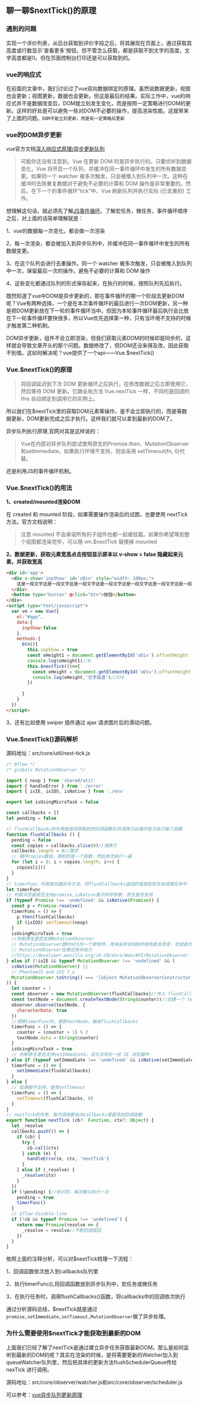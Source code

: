 ## 聊一聊$nextTick()的原理

### 遇到的问题

实现一个评价列表，从后台获取到评价字段之后，将其展现在页面上，通过获取其高度或行数显示'查看更多'按钮，但不管怎么获取，都是获取不到文字的高度，文字高度都是0。但在页面控制台打印还是可以获取到的。

### vue的响应式

在前面的文章中，我们讨论过了vue双向数据绑定的原理。虽然说数据更新，视图也会更新；视图更新，数据也会更新。但这是最后的结果。实际工作中，vue的响应式并不是数据改变后，DOM就立刻发生变化，而是按照一定策略进行DOM的更新。这样的好处是可以避免一些对DOM不必要的操作，提高渲染性能。这就带来了上面的问题。`DOM不能立刻更新，而是有一定策略后更新`

### vue的DOM异步更新

vue官方文档[深入响应式原理/异步更新队列](https://cn.vuejs.org/v2/guide/reactivity.html#%E5%BC%82%E6%AD%A5%E6%9B%B4%E6%96%B0%E9%98%9F%E5%88%97)

>可能你还没有注意到，Vue 在更新 DOM 时是异步执行的。只要侦听到数据变化，Vue 将开启一个队列，并缓冲在同一事件循环中发生的所有数据变更。如果同一个 watcher 被多次触发，只会被推入到队列中一次。这种在缓冲时去除重复数据对于避免不必要的计算和 DOM 操作是非常重要的。然后，在下一个的事件循环“tick”中，Vue 刷新队列并执行实际 (已去重的) 工作。

想理解这句话，就必须先了解[JS事件循环](../../FrontEnd/Advanced/closure.md)。了解宏任务，微任务，事件循环顺序之后，对上面的话简单理解就是：

1、vue的数据每一次变化，都会做一次渲染

2、每一次渲染，都会被加入到异步队列中，并缓冲在同一事件循环中发生的所有数据变更。

3、在这个队列会进行去重操作。同一个 watcher 被多次触发，只会被推入到队列中一次，保留最后一次的操作。避免不必要的计算和 DOM 操作

4、这些变化都通过队列的形式保存起来，在执行的时候，按照队列先后执行。

既然知道了vue中DOM是异步更新的，那在事件循环的哪一个阶段去更新DOM呢？Vue有两种选择，一个是在本次事件循环的最后进行一次DOM更新，另一种是把DOM更新放在下一轮的事件循环当中。但因为本轮事件循环最后执行会比放在下一轮事件循环要快很多，所以Vue优先选择第一种，只有当环境不支持的时候才触发第二种机制。

DOM异步更新，组件不会立即渲染，但我们获取元素DOM的时候却是同步的，这样就会导致文章开头的那个问题。数据修改了，但DOM还没来得及改，因此获取不到值。这如何解决呢？vue提供了一个api——Vue.$nextTick()

### Vue.$nextTick()的原理

> 将回调延迟到下次 DOM 更新循环之后执行。在修改数据之后立即使用它，然后等待 DOM 更新。它跟全局方法 Vue.nextTick 一样，不同的是回调的 this 自动绑定到调用它的实例上。

所以我们在$nextTick里的获取DOM元素等操作，是不会立即执行的，而是等数据更新，DOM更新完成之后才执行。这样我们就可以拿到最新的DOM了。

异步队列执行原理,官网对其是这样说的：

> Vue在内部对异步队列尝试使用原生的Promise.then、MutationObserver和setImmediate，如果执行环境不支持，则会采用 setTimeout(fn, 0)代替。

还是利用JS的事件循环机制。

### Vue.$nextTick()的用法

**1、created/mounted渲染DOM**

在 created 和 mounted 阶段，如果需要操作渲染后的试图，也要使用 nextTick 方法。官方文档说明：

>注意 mounted 不会承诺所有的子组件也都一起被挂载。如果你希望等到整个视图都渲染完毕，可以用 vm.$nextTick 替换掉 mounted

**2、数据更新，获取元素宽高点击按钮显示原本以 v-show = false 隐藏起来元素，并获取宽高**

```html
<div id='app'>
  <div v-show='inpShow' id='oDiv' style="width: 100px;">
    这是一段文字这是一段文字这是一段文字这是一段文字这是一段文字这是一段文字这是一段文字这是一段文字这是一段文字这是一段文字这是一段文字这是一段文字这是一段文字这是一段文字这是一段文字这是一段文字这是一段文字这是一段文字
  </div>
  <button type="button" @click="btn">按钮</button>
</div>
<script type="text/javascript">
  var vm = new Vue({
    el:"#app",
    data:{
      inpShow:false
    },
    methods:{
      btn(){
        this.inpShow = true
        const oHeight1 = document.getElementById('oDiv').offsetHeight
        console.log(oHeight1)//0
        this.$nextTick(()=>{
          const oHeight = document.getElementById('oDiv').offsetHeight
          console.log(oHeight,'文字高度')//374	
        })
        
      }
    }
  })
</script>
```

3、还有比如使用 swiper 插件通过 ajax 请求图片后的滑动问题。

### Vue.$nextTick()源码解析

源码地址：src/core/util/next-tick.js

```js
/* @flow */
/* globals MutationObserver */

import { noop } from 'shared/util'
import { handleError } from './error'
import { isIE, isIOS, isNative } from './env'

export let isUsingMicroTask = false

const callbacks = []
let pending = false

// flushCallbacks的作用就是将获取到的回调函数队列浅拷贝后循环依次执行每个函数
function flushCallbacks () {
  pending = false
  const copies = callbacks.slice(0)//浅拷贝
  callbacks.length = 0//置空
  // 循环copies数组，得到的是一个函数，然后依次执行一遍
  for (let i = 0; i < copies.length; i++) {
    copies[i]()
  }
}
// timerFunc 作用是创建异步方法，将flushCallbacks返回的值放到宏任务或微任务中
let timerFunc
// 判断浏览器是否支持promise,isNative表示所传参数，原生是否支持
if (typeof Promise !== 'undefined' && isNative(Promise)) {
  const p = Promise.resolve()
  timerFunc = () => {
    p.then(flushCallbacks)
    if (isIOS) setTimeout(noop)
  }
  isUsingMicroTask = true
  //判断原生是否支持MutationObserver
  // MutationObserver是Html5的一个新特性，用来监听目标DOM结构是否改变，也就是代码中新建的textNode
  // MutationObserver在微任务中执行
  //https://developer.mozilla.org/zh-CN/docs/Web/API/MutationObserver
} else if (!isIE && typeof MutationObserver !== 'undefined' && (
  isNative(MutationObserver) ||
  // PhantomJS and iOS 7.x
  MutationObserver.toString() === '[object MutationObserverConstructor]'
)) {
  let counter = 1
  const observer = new MutationObserver(flushCallbacks)//传入 flushCallbacks 到 MutationObserver 实例
  const textNode = document.createTextNode(String(counter))//创建一个 text 元素并监听
  observer.observe(textNode, {
    characterData: true
  })
  //调用timerFunc时，更新textNode，触发flushCallbacks
  timerFunc = () => {
    counter = (counter + 1) % 2
    textNode.data = String(counter)
  }
  isUsingMicroTask = true
  // 判断原生是否支持setImmediate，该方法存在一些 IE 浏览器中
} else if (typeof setImmediate !== 'undefined' && isNative(setImmediate)) {
  timerFunc = () => {
    setImmediate(flushCallbacks)
  }
} else {
  // 如果都不支持，使用setTimeout
  timerFunc = () => {
    setTimeout(flushCallbacks, 0)
  }
}
// nextTick的作用，每次调用都会向callbacks里面添加回调函数
export function nextTick (cb?: Function, ctx?: Object) {
  let _resolve
  callbacks.push(() => {
    if (cb) {
      try {
        cb.call(ctx)
      } catch (e) {
        handleError(e, ctx, 'nextTick')
      }
    } else if (_resolve) {
      _resolve(ctx)
    }
  })
  if (!pending) {//标识符，每次都只执行一次
    pending = true
    timerFunc()
  }
  // $flow-disable-line
  if (!cb && typeof Promise !== 'undefined') {
    return new Promise(resolve => {
      _resolve = resolve//不断回调返回
    })
  }
}
```

依照上面的注释分析，可以对$nextTick梳理一下流程：

1、回调函数依次放入到callbacks队列里

2、执行timerFunc(),将回调函数放到异步队列中，宏任务或微任务

3、在执行任务时，调用flushCallbacks()函数，将callbacks中的回调依次执行

通过分析源码总结，$nextTick就是通过`promise,setImmediate,setTimeout,MutationObserver`做了异步处理。

### 为什么需要使用$nextTick才能获取到最新的DOM

上面我们已经了解了nextTick是通过建立异步任务获取最新DOM。那么是如何监听到最新的DOM的呢？其实在渲染的时候，是将需要更新的Watcher加入到queueWatcher队列里，然后把具体的更新方法flushSchedulerQueue传给nexTick 进行调用。

源码地址：src/core/observer/watcher.js和src/core/observer/scheduler.js

可以参考：[vue异步队列更新原理](https://zhuanlan.zhihu.com/p/364479245)



